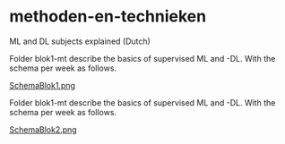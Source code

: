 # methoden-en-technieken
ML and DL subjects explained (Dutch)

Folder blok1-mt describe the basics of supervised ML and -DL. With the schema per week as follows.

[SchemaBlok1.png](SchemaBlok1.png)

Folder blok1-mt describe the basics of supervised ML and -DL. With the schema per week as follows.

[SchemaBlok2.png](SchemaBlok2.png)

